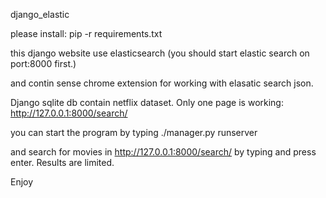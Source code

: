 django_elastic

please install:
pip -r requirements.txt

this django website use elasticsearch
(you should start elastic search on port:8000 first.)

and contin sense chrome extension for working with elasatic search json.


Django sqlite db contain netflix dataset.
Only one page is working:
http://127.0.0.1:8000/search/

you can start the program by typing ./manager.py runserver

and search for movies in http://127.0.0.1:8000/search/
by typing and press enter.
Results are limited.

Enjoy
